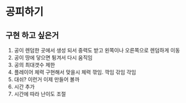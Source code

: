 # 공피하기

## 구현 하고 싶은거

1. 공이 렌덤한 곳에서 생성 되서 중력도 받고 왼쪽이나 오른쪽으로 렌덤하게 이동
2. 공이 땅에 닿으면 튕겨서 다시 움직임
3. 공의 최대갯수 제한
4. 플레이어 체력 구현해서 맞을시 체력 깎임. 깍임 갂임 각임 
5. 대쉬? 이런거 이제 만들어 볼까
6. 시간 추가
7. 시간에 따라 난이도 조절
